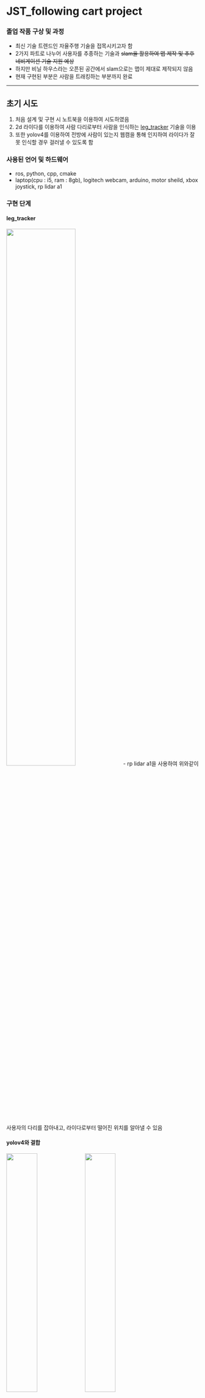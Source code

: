 # JST_following cart project

### 졸업 작품 구상 및 과정
- 최신 기술 트렌드인 자율주행 기술을 접목시키고자 함
- 2가지 파트로 나누어 사용자를 추종하는 기술과 ~~slam을 활용하여 맵 제작 및 추후 네비게이션 기술 지원 예상~~
- 하지만 비닐 하우스라는 오픈된 공간에서 slam으로는 맵이 제대로 제작되지 않음
- 현재 구현된 부분은 사람을 트래킹하는 부분까지 완료

***

## 초기 시도
1. 처음 설계 및 구현 시 노트북을 이용하여 시도하였음
2. 2d 라이다를 이용하여 사람 다리로부터 사람을 인식하는 [leg_tracker](https://github.com/angusleigh/leg_tracker) 기술을 이용
3. 또한 yolov4를 이용하여 전방에 사람이 있는지 웹캠을 통해 인지하여 라이다가 잘못 인식할 경우 걸러낼 수 있도록 함

### 사용된 언어 및 하드웨어
* ros, python, cpp, cmake
* laptop(cpu : i5, ram : 8gb), logitech webcam, arduino, motor sheild, xbox joystick, rp lidar a1

### 구현 단계
#### leg_tracker
<img width="60%" src="https://github.com/khk1262/JST/blob/main/photo/%EB%8B%A4%EB%A6%AC%EC%B6%94%EC%A0%81.gif?raw=true"/>
- rp lidar a1을 사용하여 위와같이 사용자의 다리를 잡아내고, 라이다로부터 떨어진 위치를 알아낼 수 있음

#### yolov4와 결합
<img width="40%" src="https://github.com/khk1262/JST/blob/main/photo/%EC%8B%A4%ED%97%981.jpg"/> <img width="40%" src="https://github.com/khk1262/JST/blob/main/photo/%EC%8B%A4%ED%97%982.jpg"/>
- 웹캠을 통해 전방에 사람이 있다는 것을 인지한 후 라이다의 사람 다리 판단으로 넘어감

#### 조이스틱 조종
<img width="30%" src="https://github.com/khk1262/JST/blob/main/photo/%EC%A1%B0%EC%9D%B4%EC%8A%A4%ED%8B%B1.gif"/> <img width="30%" src="https://github.com/khk1262/JST/blob/main/photo/%EB%B8%94%ED%88%AC%EC%A1%B0%EC%A2%85.gif"/>
- 아두이노 조이스틱 모듈을 설치하여 유사시 사람이 조종할 수 있도록 함, 해당 부분은 추후 xbox 블루투스 조종기로 교체
- 오른쪽 영상의 경우 미니 프로토타입에 적용하여 시험

#### 중간 완성
<img width="40%" src="https://github.com/khk1262/JST/blob/main/photo/%EC%B4%88%EA%B8%B0%EB%8B%A8%EA%B3%84.jpg"/> <img width="30%" src="https://github.com/khk1262/JST/blob/main/photo/%ED%9B%84%EB%B0%A9.gif"/>
- 노트북을 통한 사용자 트래킹의 경우 거의 완성이 되었다.
- 따라서 이제 해당 제품을 실제 제품처럼 만들 단계로 넘어왔다.

***

## 발생 오류
* 연산장치의 소형화를 위해 노트북에서 jetson nano로 변경하는 과정에서 문제가 발생하였다.
* 노트북의 컴퓨팅 파워를 jetson nano가 감당을 하지 못해 기존의 코드를 실행 시 엄청난 렉이 걸리는 것이 이유였다.
* 따라서 기존의 복잡하지만 정교한 코드를 과감히 버릴 수 밖에 없었다.
* 그래서 좀 단순하지만, 확실한 방법이었던 병행 [진행 중이던 프로젝트의 코드](https://github.com/khk1262/camera_degree)를 가져왔다.

## 2차 시도

### 사용된 언어 및 하드웨어
* ros, python, cpp, cmake
* jetson nano, logitech webcam, arduino, motor sheild, xbox joystick, rp lidar a1

<img width="40%" src="https://github.com/khk1262/JST/blob/main/photo/jetson.jpg"/> _이 쬐까만 놈때문에..._


### prerequisite & hardware
* jetson_inference 필요(https://github.com/dusty-nv/jetson-inference)
* ros_deep_learning(https://github.com/dusty-nv/ros_deep_learning)
```
$ cd ~
$ sudo apt-get install git cmake
$ git clone --recursive https://github.com/dusty-nv/jetson-inference
$ cd jetson-inference
$ mkdir build
$ cd build
$ cmake ../
$ make -j$(nproc)
$ sudo make install
$ sudo ldconfig
```
* camera_degree 폴더 내에 존재하는 modify_jetson_inference 폴더
  * 앞서 설치한 ros_deep_learning/src/node_detectnet.cpp 파일을 modify_jetson_inference 폴더내 node_detectnet.cpp 파일로 변경 수정
* enter to ros_deep_learning/launch/detectnet.ros1.launch, then change default="csi://0" to default="v4l2:///dev/video0"
* 해당 과정의 경우 기존 yolov4의 경우 실행하기엔 너무 무거웠기에 ssd-mobilenetv2기반의 ros_deep_learning 패키지를 가져온 것임
- - -

### 2차 구현 단계
* 2차에서는 디자인적인 측면 및 사용의 편리성에 많이 비중을 두었다.

#### 버튼 배선
<img width="20%" src="https://github.com/khk1262/JST/blob/main/photo/%EB%B2%84%ED%8A%BC%EB%B0%B0%EC%84%A01.jpg"/><img width="20%" src="https://github.com/khk1262/JST/blob/main/photo/%EB%B2%84%ED%8A%BC%EB%B0%B0%EC%84%A02.jpg"/><img width="20%" src="https://github.com/khk1262/JST/blob/main/photo/%EC%A0%84%EC%9B%90%EB%B2%84%ED%8A%BC%EA%B2%B0%ED%95%A9.jpg"/><img width="20%" src="https://github.com/khk1262/JST/blob/main/photo/%EB%B0%B0%EC%84%A0%EB%8F%84%EC%A0%95%EB%A6%AC.jpg"/>

- 사용자가 쉽게 전원을 켜고, 사용 모드를 변경할 수 있도록 카트 몸체에 버튼 결합, 현재 모드를 버튼의 led를 통해 인지할 수 있음

#### ros auto booting
* jetson nano의 전원이 켜지면 내부 roslaunch 파일이 자동으로 실행되도록 하였음
* 밑의 코드는 자동 부팅을 위한 bash 파일(start.sh)
```
#!/bin/bash
source /home/cart/.bashrc
source /opt/ros/melodic/setup.bash
source /home/cart/catkin_ws/devel/setup.bash

roslaunch ros_servo run_all_temp_v1.launch
```
* 디음으로 systemd 서비스 파일을 생성, 생성 위치는 /etc/systemd/system 내에 위치
* /etc/systemd/system/bringup_ros.service
```
[Unit]
Description=Bringup ROS launch Test

[Service]
ExecStart=/home/cart/start.sh
Restart=on-abort

[Install]
WantedBy=multi-user.target
```
* 이제 systemd의 데몬을 재시작
```
$ sudo systemctl daemon-reload
```
* 생성한 서비스를 시작
```
sudo systemctl start bringup_ros.service
```
* 이제 전원을 키면 start.bash 파일에 지정해두었던 roslaunch 파일이 자동으로 실행

#### 중간 단계
<img width="40%" src="https://github.com/khk1262/JST/blob/main/photo/%EC%A4%91%EA%B0%84%EB%8B%A8%EA%B3%84.gif"/>
- 좁은 길에서 다시 되돌아 갈 경우를 산정하여, 카메라를 전방에서 후방으로 돌아가게 한 후 다시 사람을 트래킹할 경우에도 문제가 없음을 보임

#### 완성 단계
<img width="40%" src="https://github.com/khk1262/JST/blob/main/photo/%EB%B2%84%ED%8A%BC%EA%B2%B0%ED%95%A9.gif"/>
- 전원을 켰을 때 문제없이 부팅 및 블루투스 패드 조종, 모드 변경이 원활하게 되는 최종 단계

### 끝마치면서
- 문제도 많았고, 탈도 많아 초기에 구상했던 것과는 아직 많이 미흡했지만, 평소부터 관심이 있고, 한번쯤 만들어보고 싶었던 자율 주행(....많이 미흡하지만) 로봇을 졸업 작품이나마 제작을 해볼 수 있어서 즐거운 경험이었다.
- 또한 시작 초기에만 해도 제대로 쓸 줄도 몰랐던 ROS 프로그래밍을 ros-wiki를 뒤적거리며, 아니면 온라인 영상에서 찾아보면서 스스로 생각하기에 많은 것을 배울 수 있었던 프로젝트였던 것 같다.


### 참고 레퍼런스
* [leg_tracker](https://github.com/angusleigh/leg_tracker)
* [bluetooth control](http://wiki.ros.org/joy)
* [젯슨 나노가 부팅시 자동으로 roslaunch를 실행](https://ahnbk.com/?p=1329) 
 * [표윤석 박사 ros 강의](https://www.youtube.com/watch?v=ot_D9N-H4lQ&list=PLRG6WP3c31_VIFtFAxSke2NG_DumVZPgw)
